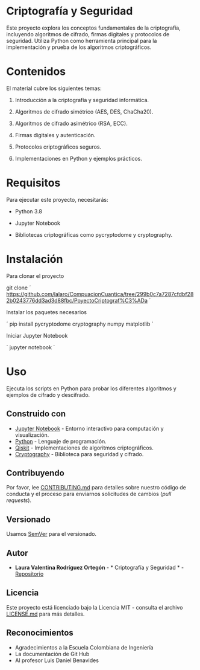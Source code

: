 # Criptografía y Seguridad

Este proyecto explora los conceptos fundamentales de la criptografía, incluyendo algoritmos de cifrado, firmas digitales y protocolos de seguridad. Utiliza Python como herramienta principal para la implementación y prueba de los algoritmos criptográficos.

# Contenidos

El material cubre los siguientes temas:

1. Introducción a la criptografía y seguridad informática.

2. Algoritmos de cifrado simétrico (AES, DES, ChaCha20).

3. Algoritmos de cifrado asimétrico (RSA, ECC).

4. Firmas digitales y autenticación.

5. Protocolos criptográficos seguros.

6. Implementaciones en Python y ejemplos prácticos.

# Requisitos

Para ejecutar este proyecto, necesitarás:

- Python 3.8

- Jupyter Notebook

- Bibliotecas criptográficas como pycryptodome y cryptography.

# Instalación

Para clonar el proyecto 

git clone  ´ https://github.com/lalaro/CompuacionCuantica/tree/299b0c7a7287cfdbf282b0243776dd3ad3d88fbc/PoyectoCriptograf%C3%ADa ´

Instalar los paquetes necesarios

´ pip install pycryptodome cryptography numpy matplotlib ´

Iniciar Jupyter Notebook 

´ jupyter notebook ´

# Uso

Ejecuta los scripts en Python para probar los diferentes algoritmos y ejemplos de cifrado y descifrado.

## Construido con

* [Jupyter Notebook](https://docs.jupyter.org/en/latest/) - Entorno interactivo para computación y visualización.
* [Python](https://docs.python.org/3/) - Lenguaje de programación.
* [Qiskit](https://www.pycryptodome.org/) - Implementaciones de algoritmos criptográficos.
* [Cryptography](https://cryptography.io/en/latest/) - Biblioteca para seguridad y cifrado.

## Contribuyendo

Por favor, lee [CONTRIBUTING.md](https://gist.github.com/PurpleBooth/b24679402957c63ec426) para detalles sobre nuestro código de conducta y el proceso para enviarnos solicitudes de cambios (*pull requests*).

## Versionado

Usamos [SemVer](http://semver.org/) para el versionado.

## Autor

* **Laura Valentina Rodríguez Ortegón** - * Criptografía y Seguridad * - [Repositorio](https://github.com/lalaro/CompuacionCuantica/tree/299b0c7a7287cfdbf282b0243776dd3ad3d88fbc/PoyectoCriptograf%C3%ADa)

## Licencia

Este proyecto está licenciado bajo la Licencia MIT - consulta el archivo [LICENSE.md](LICENSE.md) para más detalles.

## Reconocimientos

* Agradecimientos a la Escuela Colombiana de Ingeniería
* La documentación de Git Hub
* Al profesor Luis Daniel Benavides
